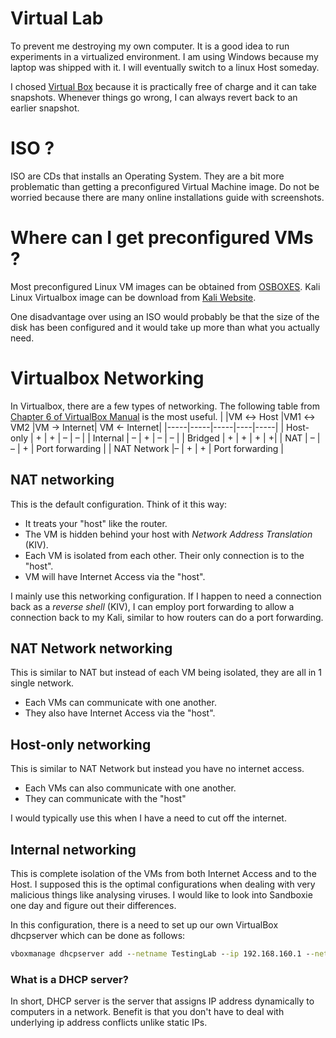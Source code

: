 # Virtual Lab
To prevent me destroying my own computer. It is a good idea to run experiments in a virtualized environment. I am using Windows because my laptop was shipped with it. I will eventually switch to a linux Host someday.

I chosed [Virtual Box] because it is practically free of charge and it can take snapshots. Whenever things go wrong, I can always revert back to an earlier snapshot.

# ISO ?
ISO are CDs that installs an Operating System. 
They are a bit more problematic than getting a preconfigured Virtual Machine image. Do not be worried because there are many online installations guide with screenshots. 

# Where can I get preconfigured VMs ?
Most preconfigured Linux VM images can be obtained from [OSBOXES].
Kali Linux Virtualbox image can be download from [Kali Website].

One disadvantage over using an ISO would probably be that the size of the disk has been configured and it would take up more than what you actually need.

# Virtualbox Networking
In Virtualbox, there are a few types of networking.
The following table from [Chapter 6 of VirtualBox Manual] is the most useful.
| |VM ↔ Host	|VM1 ↔ VM2	|VM → Internet|	VM ← Internet|
|-----|-----|-----|----|-----|
| Host-only |	+	| +	| –	| – |
| Internal |	–	| +	| –	| – |
| Bridged |	+	| +	| +	| +|
| NAT	| –	| –	| +	| Port forwarding |
| NAT Network	|–	| +	| +	| Port forwarding |

## NAT networking
This is the default configuration.
Think of it this way: 
- It treats your "host" like the router.
- The VM is hidden behind your host with *Network Address Translation* (KIV).
- Each VM is isolated from each other. Their only connection is to the "host". 
- VM will have Internet Access via the "host".

I mainly use this networking configuration. 
If I happen to need a connection back as a *reverse shell* (KIV),
I can employ port forwarding to allow a connection back to my Kali, similar to how routers can do a port forwarding.

## NAT Network networking
This is similar to NAT but instead of each VM being isolated, they are all in 1 single network.
- Each VMs can communicate with one another.
- They also have Internet Access via the "host".

## Host-only networking
This is similar to NAT Network but instead you have no internet access.
- Each VMs can also communicate with one another.
- They can communicate with the "host"

I would typically use this when I have a need to cut off the internet.

## Internal networking
This is complete isolation of the VMs from both Internet Access and to the Host. 
I supposed this is the optimal configurations when dealing with very malicious things like analysing viruses. I would like to look into Sandboxie one day and figure out their differences.

In this configuration, there is a need to set up our own VirtualBox dhcpserver which can be done as follows:
```cmd
vboxmanage dhcpserver add --netname TestingLab --ip 192.168.160.1 --netmask 255.255.255.0 --lowerip 192.168.160.2 --upperip 192.168.160.10 --enable
```

### What is a DHCP server?
In short, DHCP server is the server that assigns IP address dynamically to computers in a network. Benefit is that you don't have to deal with underlying ip address conflicts unlike static IPs.

[OSBOXES]:http://www.osboxes.org/
[Virtual Box]:https://www.virtualbox.org/wiki/Downloads
[kali Website]:https://www.offensive-security.com/kali-linux-vmware-virtualbox-image-download/
[Chapter 6 of VirtualBox Manual]:https://www.virtualbox.org/manual/ch06.html